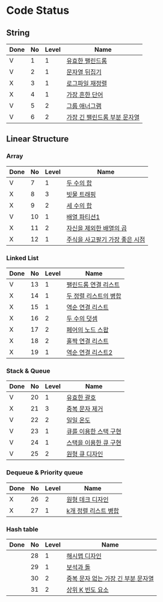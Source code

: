 # Code Status

## String
| Done | No   | Level | Name                                                         |
| ---- | :--- | ----- | ------------------------------------------------------------ |
| V    | 1    | 1     | [유효한 팰린드롬](https://leetcode.com/problems/valid-palindrome/description/) |
| V    | 2    | 1     | [문자열 뒤집기](https://leetcode.com/problems/reverse-string/description/) |
| X    | 3    | 1     | [로그파일 재정렬](https://leetcode.com/problems/reorder-data-in-log-files/description/) |
| X    | 4    | 1     | [가장 흔한 단어](https://leetcode.com/problems/most-common-word/description/) |
| V    | 5    | 2     | [그룹 애너그램](https://leetcode.com/problems/group-anagrams/description/) |
| V    | 6    | 2     | [가장 긴 팰린드롬 부분 문자열](https://leetcode.com/problems/longest-palindromic-substring/description/) |


## Linear Structure

### Array
| Done | No   | Level | Name                                                         |
| ---- | :--- | ----- | ------------------------------------------------------------ |
| V    | 7    | 1     | [두 수의 합](https://leetcode.com/problems/two-sum/description/) |
| X    | 8    | 3     | [빗물 트래핑](https://leetcode.com/problems/trapping-rain-water/description/) |
| X    | 9    | 2     | [세 수의 합](https://leetcode.com/problems/3sum/description/) |
| V    | 10    | 1     | [배열 파티션1](https://leetcode.com/problems/array-partition/description/) |
| X    | 11    | 2     | [자신을 제외한 배열의 곱](https://leetcode.com/problems/product-of-array-except-self/description/) |
| X    | 12    | 1     | [주식을 사고팔기 가장 좋은 시점](https://leetcode.com/problems/best-time-to-buy-and-sell-stock/description/) |


### Linked List
| Done | No   | Level | Name                                                         |
| ---- | :--- | ----- | ------------------------------------------------------------ |
| V    | 13    | 1     | [팰린드롬 연결 리스트](https://leetcode.com/problems/palindrome-linked-list/description/) |
| X    | 14    | 1     | [두 정렬 리스트의 병합](https://leetcode.com/problems/merge-two-sorted-lists/description/) |
| X    | 15    | 1     | [역순 연결 리스트](https://leetcode.com/problems/reverse-linked-list/description/) |
| X    | 16    | 2     | [두 수의 덧셈](https://leetcode.com/problems/add-two-numbers/description/) |
| X    | 17    | 2     | [페어의 노드 스왑](https://leetcode.com/problems/swap-nodes-in-pairs/description/) |
| X    | 18    | 2     | [홀짝 연결 리스트](https://leetcode.com/problems/odd-even-linked-list/description/) |
| X    | 19    | 1     | [역순 연결 리스트2](https://leetcode.com/problems/reverse-linked-list-ii/description/) |


### Stack & Queue
| Done | No   | Level | Name                                                         |
| ---- | :--- | ----- | ------------------------------------------------------------ |
| V    | 20    | 1     | [유효한 괄호](https://leetcode.com/problems/valid-parentheses/description/) |
| X    | 21    | 3     | [중복 문자 제거](https://leetcode.com/problems/remove-duplicate-letters/description/) |
| V    | 22    | 2     | [일일 온도](https://leetcode.com/problems/daily-temperatures/description/) |
| V    | 23    | 1     | [큐를 이용한 스택 구현](https://leetcode.com/problems/implement-stack-using-queues/description/) |
| V    | 24    | 1     | [스택을 이용한 큐 구현](https://leetcode.com/problems/implement-queue-using-stacks/description/) |
| V    | 25    | 2     | [원형 큐 디자인](https://leetcode.com/problems/design-circular-queue/description/) |


### Dequeue & Priority queue
| Done | No   | Level | Name                                                         |
| ---- | :--- | ----- | ------------------------------------------------------------ |
| X    | 26    | 2     | [원형 데크 디자인](https://leetcode.com/problems/design-circular-deque/description/) |
| X    | 27    | 1     | [k개 정렬 리스트 병합](https://leetcode.com/problems/merge-k-sorted-lists/description/) |


### Hash table
| Done | No   | Level | Name                                                         |
| ---- | :--- | ----- | ------------------------------------------------------------ |
|     | 28    | 1     | [해시맵 디자인](https://leetcode.com/problems/design-hashmap/description/) |
|     | 29    | 1     | [보석과 돌](https://leetcode.com/problems/jewels-and-stones/description/) |
|     | 30    | 2     | [중복 문자 없는 가장 긴 부분 문자열](https://leetcode.com/problems/longest-substring-without-repeating-characters/description/) |
|     | 31    | 2     | [상위 K 빈도 요소](https://leetcode.com/problems/top-k-frequent-elements/description/) |